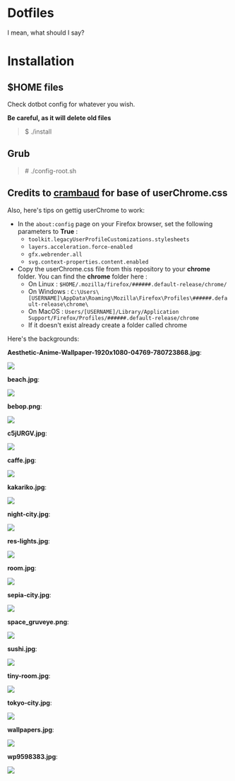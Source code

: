 # Dotfiles

I mean, what should I say?

# Installation

## $HOME files

Check dotbot config for whatever you wish.

**Be careful, as it will delete old files**

> $ ./install

## Grub

> \# ./config-root.sh


## Credits to [crambaud](https://github.com/crambaud) for base of userChrome.css
Also, here's tips on gettig userChrome to work:
- In the ```about:config``` page on your Firefox browser, set the following parameters to **True** :
  - ```toolkit.legacyUserProfileCustomizations.stylesheets```
  - ```layers.acceleration.force-enabled```
  - ```gfx.webrender.all```
  - ```svg.context-properties.content.enabled```
- Copy the userChrome.css file from this repository to your **chrome** folder. You can find the **chrome** folder here :
  - On Linux : ```$HOME/.mozilla/firefox/######.default-release/chrome/```
  - On Windows : ```C:\Users\[USERNAME]\AppData\Roaming\Mozilla\Firefox\Profiles\######.default-release\chrome\```
  - On MacOS : ```Users/[USERNAME]/Library/Application Support/Firefox/Profiles/######.default-release/chrome```
  - If it doesn't exist already create a folder called chrome

Here's the backgrounds:

**Aesthetic-Anime-Wallpaper-1920x1080-04769-780723868.jpg**:

![](Aesthetic-Anime-Wallpaper-1920x1080-04769-780723868.jpg)

**beach.jpg**:

![](beach.jpg)

**bebop.png**:

![](bebop.png)

**c5jURGV.jpg**:

![](c5jURGV.jpg)

**caffe.jpg**:

![](caffe.jpg)

**kakariko.jpg**:

![](kakariko.jpg)

**night-city.jpg**:

![](night-city.jpg)

**res-lights.jpg**:

![](res-lights.jpg)

**room.jpg**:

![](room.jpg)

**sepia-city.jpg**:

![](sepia-city.jpg)

**space_gruveye.png**:

![](space_gruveye.png)

**sushi.jpg**:

![](sushi.jpg)

**tiny-room.jpg**:

![](tiny-room.jpg)

**tokyo-city.jpg**:

![](tokyo-city.jpg)

**wallpapers.jpg**:

![](wallpapers.jpg)

**wp9598383.jpg**:

![](wp9598383.jpg)

